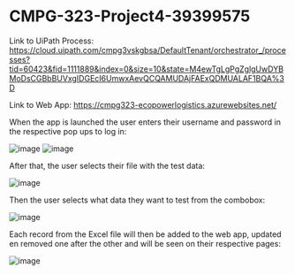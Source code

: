 # CMPG-323-Project4-39399575

Link to UiPath Process: 
https://cloud.uipath.com/cmpg3vskgbsa/DefaultTenant/orchestrator_/processes?tid=60423&fid=1111889&index=0&size=10&state=M4ewTgLgPgZglgUwDYBMoDsCGBbBUVxgIDGEcI6UmwxAevQCQAMUDAjFAExQDMUALAF1BQA%3D


Link to Web App: 
https://cmpg323-ecopowerlogistics.azurewebsites.net/

When the app is launched the user enters their username and password in the respective pop ups to log in:

![image](https://github.com/Adriaan0108/CMPG-323-Project4-39399575/assets/112950444/62d06f37-e558-4455-b0b3-4cafd0fc511b)
![image](https://github.com/Adriaan0108/CMPG-323-Project4-39399575/assets/112950444/d8e859b1-33c9-4e7c-924d-34280a08edea)

After that, the user selects their file with the test data:

![image](https://github.com/Adriaan0108/CMPG-323-Project4-39399575/assets/112950444/d0de4080-2e67-45be-b68d-42e34d5ff250)

Then the user selects what data they want to test from the combobox:

![image](https://github.com/Adriaan0108/CMPG-323-Project4-39399575/assets/112950444/30d11023-f30f-4b4c-9f5f-9f6052ebde7d)

Each record from the Excel file will then be added to the web app, updated en removed one after the other and will be seen on their respective pages:

![image](https://github.com/Adriaan0108/CMPG-323-Project4-39399575/assets/112950444/c14fdb30-c9e7-43ee-ac28-fb9acbe0931f)
